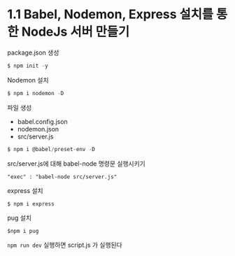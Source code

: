 # 1.1 Babel, Nodemon, Express 설치를 통한 NodeJs 서버 만들기

package.json 생성
```jsx
$ npm init -y
```

Nodemon 설치
```jsx
$ npm i nodemon -D
```

파일 생성
- babel.config.json
- nodemon.json
- src/server.js

```jsx
$ npm i @babel/preset-env -D
```

src/server.js에 대해 babel-node 명령문 실행시키기
```
"exec" : "babel-node src/server.js"
```

express 설치
```
$ npm i express
```

pug 설치
```
$npm i pug
```

`npm run dev` 실행하면 script.js 가 실행된다
